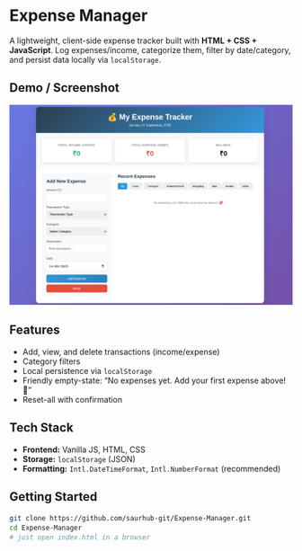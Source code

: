 # Expense Manager

A lightweight, client-side expense tracker built with **HTML + CSS + JavaScript**. Log expenses/income, categorize them, filter by date/category, and persist data locally via `localStorage`.

## Demo / Screenshot

![image alt](./screenshot.png)

## Features

- Add, view, and delete transactions (income/expense)
- Category filters
- Local persistence via `localStorage`
- Friendly empty-state: “No expenses yet. Add your first expense above! 🎯”
- Reset-all with confirmation

## Tech Stack

- **Frontend:** Vanilla JS, HTML, CSS
- **Storage:** `localStorage` (JSON)
- **Formatting:** `Intl.DateTimeFormat`, `Intl.NumberFormat` (recommended)

## Getting Started

```bash
git clone https://github.com/saurhub-git/Expense-Manager.git
cd Expense-Manager
# just open index.html in a browser
```
